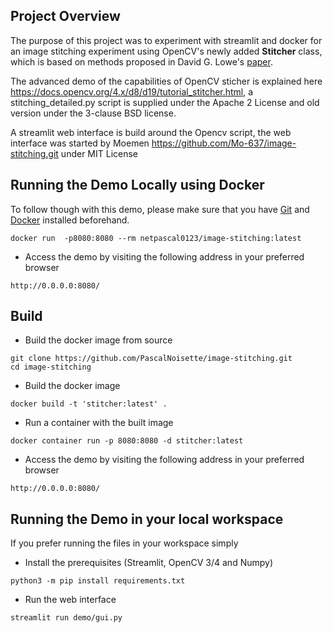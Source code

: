 
## Project Overview

The purpose of this project was to experiment with streamlit and docker for an image stitching experiment using OpenCV's newly added **Stitcher** class, which is based on methods proposed in David G. Lowe's [paper](http://matthewalunbrown.com/papers/ijcv2007.pdf).

The advanced demo of the capabilities of OpenCV sticher is explained here https://docs.opencv.org/4.x/d8/d19/tutorial_stitcher.html, a stitching_detailed.py script is supplied under the Apache 2 License and old version under the 3-clause BSD license.

A streamlit web interface is build around the Opencv script, the web interface was started by Moemen https://github.com/Mo-637/image-stitching.git under MIT License



## Running the Demo Locally using Docker
To follow though with this demo, please make sure that you have 
[Git](https://github.com/git-guides/install-git) 
and 
[Docker](https://docs.docker.com/get-docker/) installed beforehand. 

```
docker run  -p8080:8080 --rm netpascal0123/image-stitching:latest
```
- Access the demo by visiting the following address in your preferred browser
```
http://0.0.0.0:8080/
```



## Build


- Build the docker image from source
```
git clone https://github.com/PascalNoisette/image-stitching.git
cd image-stitching
```

- Build the docker image
```
docker build -t 'stitcher:latest' .
```

- Run a container with the built image
```
docker container run -p 8080:8080 -d stitcher:latest
```
- Access the demo by visiting the following address in your preferred browser
```
http://0.0.0.0:8080/
```


## Running the Demo in your local workspace
If you prefer running the files in your workspace simply
- Install the prerequisites (Streamlit, OpenCV 3/4 and Numpy)
```
python3 -m pip install requirements.txt
```
- Run the web interface
```
streamlit run demo/gui.py
```
